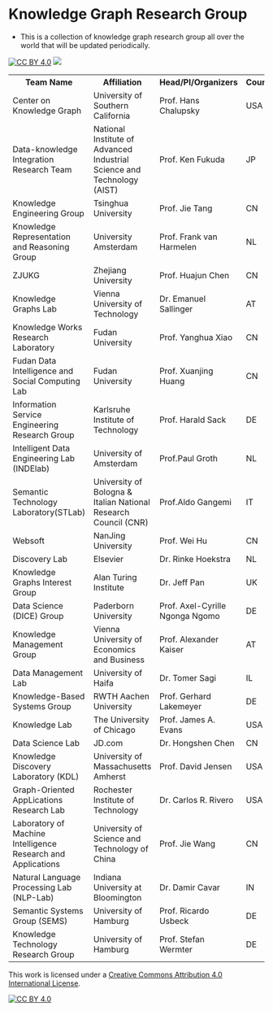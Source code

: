 # Knowledge Graph Research Group
- This is a collection of knowledge graph research group all over the world that will be updated periodically.

[![CC BY 4.0][cc-by-shield]][cc-by] ![](https://img.shields.io/github/last-commit/machuangtao/KGs-Research-Team?color=blue)

<table class="tg">
  <tr>
    <th class="tg-yw4l"><b>Team Name</b></th>
     <th class="tg-yw4l"><b>Affiliation</b></th>
    <th class="tg-yw4l"><b>Head/PI/Organizers</b></th>
    <th class="tg-yw4l"><b>Country</b></th>
    <th class="tg-yw4l"><b>Website</b></th>
  </tr>
  
  <tr>
    <td class="tg-yw4l">Center on Knowledge Graph</td>
    <td class="tg-yw4l">University of Southern California</td>
    <td class="tg-yw4l">Prof. Hans Chalupsky</td>
    <td class="tg-yw4l">USA</td>
    <td class="tg-yw4l">https://usc-isi-i2.github.io/</td>
   <tr>
    <td class="tg-yw4l">Data-knowledge Integration Research Team</td>
    <td class="tg-yw4l">National Institute of Advanced Industrial Science and Technology (AIST)</td>
    <td class="tg-yw4l">Prof. Ken Fukuda</td>
    <td class="tg-yw4l">JP</td>
    <td class="tg-yw4l">https://www.airc.aist.go.jp/en/dkirt/</td>
  </tr>
  <tr>
    <td class="tg-yw4l">Knowledge Engineering Group</td>
    <td class="tg-yw4l">Tsinghua University</td>
    <td class="tg-yw4l">Prof. Jie Tang</td>
    <td class="tg-yw4l">CN</td>
    <td class="tg-yw4l">http://keg.cs.tsinghua.edu.cn/</td>
  </tr>
  <tr>
    <td class="tg-yw4l">Knowledge Representation and Reasoning Group</td>
    <td class="tg-yw4l">University Amsterdam</td>
    <td class="tg-yw4l">Prof. Frank van Harmelen</td>
    <td class="tg-yw4l">NL</td>
    <td class="tg-yw4l">https://krr.cs.vu.nl/</td>
  </tr>
  <tr>
    <td class="tg-yw4l">ZJUKG</td>
    <td class="tg-yw4l">Zhejiang University</td>
    <td class="tg-yw4l">Prof. Huajun Chen</td>
    <td class="tg-yw4l">CN</td>
    <td class="tg-yw4l">http://zjukg.org/</td>
  </tr>
    <tr>
    <td class="tg-yw4l">Knowledge Graphs Lab</td>
    <td class="tg-yw4l">Vienna University of Technology</td>
    <td class="tg-yw4l">Dr. Emanuel Sallinger</td>
    <td class="tg-yw4l">AT</td>
    <td class="tg-yw4l">https://kg.dbai.tuwien.ac.at/</td>
  </tr>
  <tr>
    <td class="tg-yw4l">Knowledge Works Research Laboratory</td>
    <td class="tg-yw4l">Fudan University</td>
    <td class="tg-yw4l">Prof. Yanghua Xiao</td>
    <td class="tg-yw4l">CN</td>
    <td class="tg-yw4l">http://kw.fudan.edu.cn/</td>
  </tr>
   <tr>
    <td class="tg-yw4l">Fudan Data Intelligence and Social Computing Lab</td>
    <td class="tg-yw4l">Fudan University</td>
    <td class="tg-yw4l">Prof. Xuanjing Huang</td>
    <td class="tg-yw4l">CN</td>
    <td class="tg-yw4l">http://www.fudan-disc.com/</td>
  </tr>
  <tr>
    <td class="tg-yw4l">Information Service Engineering Research Group</td>
    <td class="tg-yw4l">Karlsruhe Institute of Technology</td>
    <td class="tg-yw4l">Prof. Harald Sack</td>
    <td class="tg-yw4l">DE</td>
    <td class="tg-yw4l">https://www.fiz-karlsruhe.de/en/forschung/information-service-engineering</td>
  </tr>
  <tr>
    <td class="tg-yw4l">Intelligent Data Engineering Lab (INDElab)</td>
    <td class="tg-yw4l">University of Amsterdam</td>
    <td class="tg-yw4l">Prof.Paul Groth</td>
    <td class="tg-yw4l">NL</td>
    <td class="tg-yw4l">https://indelab.org/</td>
  </tr>
  <tr>
    <td class="tg-yw4l">Semantic Technology Laboratory(STLab)</td>
    <td class="tg-yw4l">University of Bologna & Italian National Research Council (CNR)</td>
    <td class="tg-yw4l">Prof.Aldo Gangemi</td>
    <td class="tg-yw4l">IT</td>
    <td class="tg-yw4l">http://stlab.istc.cnr.it/</td>
  </tr>
   <tr>
    <td class="tg-yw4l">Websoft</td>
    <td class="tg-yw4l">NanJing University</td>
    <td class="tg-yw4l">Prof. Wei Hu</td>
    <td class="tg-yw4l">CN</td>
    <td class="tg-yw4l">http://ws.nju.edu.cn/</td>
  </tr>
  <tr>
    <td class="tg-yw4l">Discovery Lab</td>
    <td class="tg-yw4l">Elsevier</td>
    <td class="tg-yw4l">Dr. Rinke Hoekstra</td>
    <td class="tg-yw4l">NL</td>
    <td class="tg-yw4l">https://discoverylab.ai/</td>
  </tr>
  <tr>
    <td class="tg-yw4l">Knowledge Graphs Interest Group </td>
    <td class="tg-yw4l">Alan Turing Institute</td>
    <td class="tg-yw4l">Dr. Jeff Pan</td>
    <td class="tg-yw4l">UK</td>
    <td class="tg-yw4l">https://www.turing.ac.uk/research/interest-groups/knowledge-graphs/</td>
  </tr>
    <tr>
    <td class="tg-yw4l"> Data Science (DICE) Group </td>
    <td class="tg-yw4l">Paderborn University</td>
    <td class="tg-yw4l">Prof. Axel-Cyrille Ngonga Ngomo</td>
    <td class="tg-yw4l">DE</td>
    <td class="tg-yw4l">https://dice-research.org/</td>
  </tr>
   <tr>
    <td class="tg-yw4l">Knowledge Management Group </td>
    <td class="tg-yw4l">Vienna University of Economics and Business</td>
    <td class="tg-yw4l">Prof. Alexander Kaiser</td>
    <td class="tg-yw4l">AT</td>
    <td class="tg-yw4l">https://www.wu.ac.at/en/kbm/</td>
  </tr>
   <tr>
    <td class="tg-yw4l">Data Management Lab </td>
    <td class="tg-yw4l">University of Haifa </td>
    <td class="tg-yw4l">Dr. Tomer Sagi</td>
    <td class="tg-yw4l">IL</td>
    <td class="tg-yw4l">https://sites.google.com/edu.haifa.ac.il/data-management-lab</td>
  </tr>
   <tr>
    <td class="tg-yw4l">Knowledge-Based Systems Group</td>
    <td class="tg-yw4l">RWTH Aachen University </td>
    <td class="tg-yw4l">Prof. Gerhard Lakemeyer </td>
    <td class="tg-yw4l">DE</td>
    <td class="tg-yw4l">https://www.kbsg.rwth-aachen.de/</td>
  </tr>
   <tr>
    <td class="tg-yw4l">Knowledge Lab</td>
    <td class="tg-yw4l">The University of Chicago</td>
    <td class="tg-yw4l">Prof. James A. Evans </td>
    <td class="tg-yw4l">USA</td>
    <td class="tg-yw4l">https://www.kbsg.rwth-aachen.de/</td>
  </tr>
   <tr>
    <td class="tg-yw4l">Data Science Lab</td>
    <td class="tg-yw4l">JD.com</td>
    <td class="tg-yw4l">Dr. Hongshen Chen </td>
    <td class="tg-yw4l">CN</td>
    <td class="tg-yw4l">https://datascience.jd.com/</td>
  </tr>
  <tr>
    <td class="tg-yw4l">Knowledge Discovery Laboratory (KDL) </td>
    <td class="tg-yw4l">University of Massachusetts Amherst</td>
    <td class="tg-yw4l">Prof. David Jensen </td>
    <td class="tg-yw4l">USA</td>
    <td class="tg-yw4l">https://kdl.cs.umass.edu/</td>
  </tr>
    <tr>
    <td class="tg-yw4l">Graph-Oriented AppLications Research Lab</td>
    <td class="tg-yw4l">Rochester Institute of Technology</td>
    <td class="tg-yw4l">Dr. Carlos R. Rivero </td>
    <td class="tg-yw4l">USA</td>
    <td class="tg-yw4l">https://www.cs.rit.edu/~crr/goal/</td>
  </tr>
   <tr>
    <td class="tg-yw4l">Laboratory of Machine Intelligence Research and Applications</td>
    <td class="tg-yw4l">University of Science and Technology of China</td>
    <td class="tg-yw4l">Prof. Jie Wang </td>
    <td class="tg-yw4l">CN</td>
    <td class="tg-yw4l">https://miralab.ai/</td>
  </tr>
     <tr>
    <td class="tg-yw4l">Natural Language Processing Lab (NLP-Lab) </td>
    <td class="tg-yw4l">Indiana University at Bloomington</td>
    <td class="tg-yw4l">Dr. Damir Cavar </td>
    <td class="tg-yw4l">IN</td>
    <td class="tg-yw4l">https://nlp-lab.org/</td>
  </tr>
   <tr>
    <td class="tg-yw4l">Semantic Systems Group (SEMS) </td>
    <td class="tg-yw4l">University of Hamburg</td>
    <td class="tg-yw4l">Prof. Ricardo Usbeck </td>
    <td class="tg-yw4l">DE</td>
    <td class="tg-yw4l">https://www.inf.uni-hamburg.de/en/inst/ab/sems/</td>
  </tr>
   <tr>
    <td class="tg-yw4l">Knowledge Technology Research Group </td>
    <td class="tg-yw4l">University of Hamburg</td>
    <td class="tg-yw4l">Prof. Stefan Wermter </td>
    <td class="tg-yw4l">DE</td>
    <td class="tg-yw4l">https://www.inf.uni-hamburg.de/en/inst/ab/wtm/</td>
  </tr>
 </table> 

This work is licensed under a
[Creative Commons Attribution 4.0 International License][cc-by].

[![CC BY 4.0][cc-by-image]][cc-by]

[cc-by]: http://creativecommons.org/licenses/by/4.0/
[cc-by-image]: https://i.creativecommons.org/l/by/4.0/88x31.png
[cc-by-shield]: https://img.shields.io/badge/License-CC%20BY%204.0-lightgrey.svg

